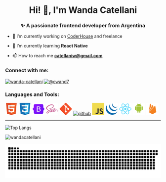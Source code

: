 
<!-- <img align="right" src="https://media.giphy.com/media/10GN73YGycPXQk/giphy.gif" alt="https://www.linkedin.com/in/wan-catellani/" height="100" width="100" /> -->

<h1 align="center">Hi! 👋, I'm Wanda Catellani</h1>
                        
<h3 align="center" height="80" width="80">✨ A passionate frontend developer from Argentina</h3>

- 🔭 I’m currently working on [CoderHouse](https://www.coderhouse.com) and freelance

- 🌱 I’m currently learning **React Native**

- 📫 How to reach me **catellaniw@gmail.com**

<h3 align="left">Connect with me:</h3>
<p align="left">
  
<a href="https://www.linkedin.com/in/wanda-catellani/" target="blank">
<img align="center" src="https://raw.githubusercontent.com/rahuldkjain/github-profile-readme-generator/master/src/images/icons/Social/linked-in-alt.svg" alt="wanda-catellani" height="30" width="40" /></a>
  
<a href="https://www.instagram.com/cwand7/" target="blank">
<img align="center" src="https://raw.githubusercontent.com/rahuldkjain/github-profile-readme-generator/master/src/images/icons/Social/instagram.svg" alt="@cwand7" height="30" width="40" /></a>
</p>

<h3 align="left">Languages and Tools:</h3>
<p align="left">
<a href="https://www.w3.org/html/" target="_blank">
<img src="https://raw.githubusercontent.com/devicons/devicon/master/icons/html5/html5-original.svg" alt="html5" width="40" height="40"/></a>

<a href="https://www.w3schools.com/css/" target="_blank">
<img src="https://raw.githubusercontent.com/devicons/devicon/master/icons/css3/css3-original.svg" alt="css3" width="40" height="40"/></a>

<a href="https://getbootstrap.com" target="_blank">
<img src="https://raw.githubusercontent.com/devicons/devicon/master/icons/bootstrap/bootstrap-original.svg" alt="bootstrap" width="40" height="40"/></a>

<a href="https://sass-lang.com" target="_blank">
<img src="https://raw.githubusercontent.com/devicons/devicon/master/icons/sass/sass-original.svg" alt="sass" width="40" height="40"/></a>

<a href="https://git-scm.com/" target="_blank">
<img src="https://raw.githubusercontent.com/devicons/devicon/master/icons/git/git-original.svg" alt="git" width="40" height="40"/></a>

<a href="https://github.com/" target="_blank">
<img src="https://github.com/cwand7/cwand7/blob/main/github_logo.svg" alt="github" width="40" height="40"/></a>

<a href="https://developer.mozilla.org/en-US/docs/Web/JavaScript" target="_blank">
<img src="https://raw.githubusercontent.com/devicons/devicon/master/icons/javascript/javascript-original.svg" alt="javascript" width="40" height="40"/></a>

<a href="https://jquery.com/" target="_blank">
<img src="https://raw.githubusercontent.com/devicons/devicon/master/icons/jquery/jquery-original.svg" alt="jquery" width="40" height="40"/></a>

<a href="https://reactjs.org/" target="_blank">
<img src="https://raw.githubusercontent.com/devicons/devicon/master/icons/react/react-original.svg" alt="react" width="40" height="40"/></a>

<a href="https://developer.android.com" target="_blank">
<img src="https://raw.githubusercontent.com/devicons/devicon/master/icons/android/android-original-wordmark.svg" alt="android" width="40" height="40"/></a>
  
<a href="https://firebase.google.com/" target="_blank">
<img src="https://raw.githubusercontent.com/devicons/devicon/master/icons/firebase/firebase-plain.svg" alt="firebase" width="40" height="40"/></a>
</p>

---

<!-- ![Anurag's GitHub stats](https://github-readme-stats.vercel.app/api?username=wandacatellani&theme=dracula&show_icons=true&hide_border=true) -->

<!-- ![willianrod's wakatime stats](https://github-readme-stats.vercel.app/api/wakatime?username=wandacatellani) -->

![Top Langs](https://github-readme-stats.vercel.app/api/top-langs/?username=wandacatellani&layout=compact&langs_count=5&theme=dracula)

<p align="left"> <img src="https://komarev.com/ghpvc/?username=wandacatellani&label=Profile%20views&color=0e75b6&style=flat" alt="wandacatellani" /> </p>

<!-- ![Visitor Count](https://profile-counter.glitch.me/{wandacatellani}/count.svg) -->

![Snake animation](https://github.com/WandaCatellani/WandaCatellani/blob/output/github-contribution-grid-snake.svg)
